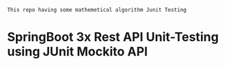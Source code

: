 ``This repo having some mathemetical algorithm Junit Testing``
<br>
<h1>SpringBoot 3x Rest API Unit-Testing using JUnit Mockito API</h1>
<br>



